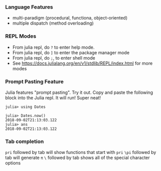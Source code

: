 ### Language Features
- multi-paradigm (procedural, functiona, object-oriented)
- multiple dispatch (method overloading)

### REPL Modes
- From julia repl, do `?` to enter help mode.
- From julia repl, do `]` to enter the package manager mode
- From julia repl, do `;`, to enter shell mode
- See https://docs.julialang.org/en/v1/stdlib/REPL/index.html for more modes


### Prompt Pasting Feature
Julia features "prompt pasting". Try it out. Copy and paste the following block into the Julia repl. It will run! Super neat!

```
julia> using Dates 
 
julia> Dates.now() 
2018-09-02T21:13:03.122 
julia> ans 
2018-09-02T21:13:03.122 
```

### Tab completion
`pri` followed by tab will show functions that start with `pri`
`\pi` followed by tab will generate `π`
`\` followed by tab shows all of the special character options